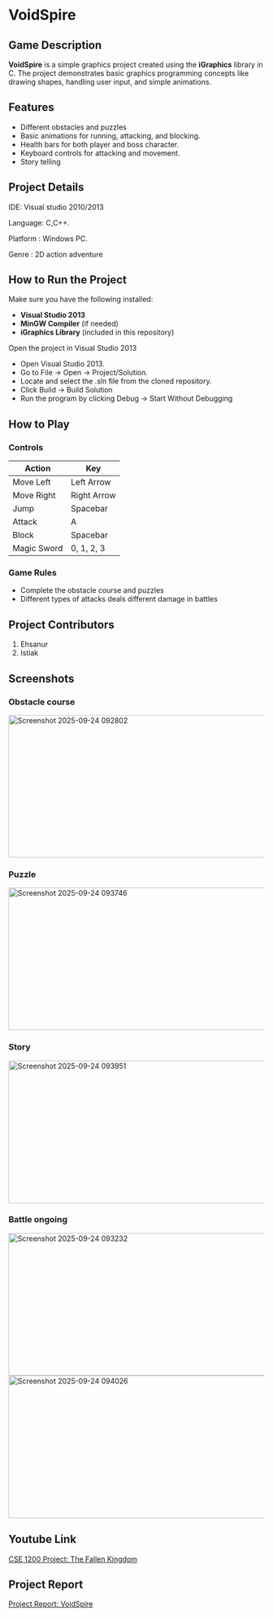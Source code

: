 # VoidSpire

## Game Description

**VoidSpire** is a simple graphics project created using the **iGraphics** library in C. The project demonstrates basic graphics programming concepts like drawing shapes, handling user input, and simple animations.

## Features
- Different obstacles and puzzles
- Basic animations for running, attacking, and blocking.
- Health bars for both player and boss character.
- Keyboard controls for attacking and movement.
- Story telling



## Project Details
IDE: Visual studio 2010/2013

Language: C,C++.

Platform : Windows PC.

Genre : 2D action adventure


## How to Run the Project

Make sure you have the following installed:
- **Visual Studio 2013**
- **MinGW Compiler** (if needed)
- **iGraphics Library** (included in this repository)


Open the project in Visual Studio 2013
- Open Visual Studio 2013.
- Go to File → Open → Project/Solution.
- Locate and select the .sln file from the cloned repository.
- Click Build → Build Solution
- Run the program by clicking Debug → Start Without Debugging


## How to Play



### **Controls**

| Action      | Key           |
|-------------|---------------|
| Move Left   | Left Arrow    |
| Move Right  | Right Arrow   |
| Jump        | Spacebar      |
| Attack      | A             |
| Block       | Spacebar      |
| Magic Sword | 0, 1, 2, 3    |


### **Game Rules**

- Complete the obstacle course and puzzles
- Different types of attacks deals different damage in battles


## Project Contributors

1. Ehsanur
2. Istiak

## Screenshots

### **Obstacle course**
<img width="700" height="280" alt="Screenshot 2025-09-24 092802" src="https://github.com/user-attachments/assets/9536f778-8ad4-4fa6-8011-a0121bf5590e" />

### **Puzzle**
<img width="700" height="280" alt="Screenshot 2025-09-24 093746" src="https://github.com/user-attachments/assets/c43b29aa-144c-43c5-abd6-ab5e2212f911" />

### **Story**
<img width="700" height="280" alt="Screenshot 2025-09-24 093951" src="https://github.com/user-attachments/assets/8b132aba-18b4-446b-8e0c-6e887dcccff0" />

### **Battle ongoing**
<img width="700" height="280" alt="Screenshot 2025-09-24 093232" src="https://github.com/user-attachments/assets/b6cc4b16-43da-4e25-a5b8-d84338d4824c" />

<img width="700" height="280" alt="Screenshot 2025-09-24 094026" src="https://github.com/user-attachments/assets/d2ad51e4-0c1d-45d0-b5ae-043e0f8c04b2" />


## Youtube Link
[CSE 1200 Project: The Fallen Kingdom](https://www.youtube.com/)

## Project Report
[Project Report: VoidSpire](https://drive.google.com/file/d/16rCnko1F0WOTBsvr8UQYR2X2RWjX2wXn/view?usp=sharing)
